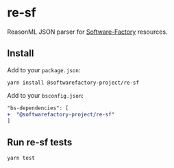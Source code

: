 # re-sf

ReasonML JSON parser for [Software-Factory][Software-Factory] resources.


## Install

Add to your `package.json`:

```
yarn install @softwarefactory-project/re-sf
```

Add to your `bsconfig.json`:

```diff
"bs-dependencies": [
+  "@softwarefactory-project/re-sf"
]
```

## Run re-sf tests

```bash
yarn test
```

[Software-Factory]: https://softwarefactory-project.io/docs/
